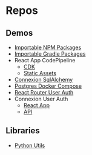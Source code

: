# Repos

## Demos

- [Importable NPM Packages](https://github.com/rinkaaan/ImportableNpmPackagesDemo)
- [Importable Gradle Packages](https://github.com/rinkaaan/ImportableGradlePackagesDemo)
- React App CodePipeline
  - [CDK](https://github.com/rinkaaan/ReactAppCodePipelineDemoCDK)
  - [Static Assets](https://github.com/rinkaaan/ReactAppCodePipelineDemoStaticAssets)
- [Connexion SqlAlchemy](https://github.com/rinkaaan/ConnexionSqlAlchemyDemo)
- [Postgres Docker Compose](https://github.com/rinkaaan/PostgresDockerComposeDemo)
- [React Router User Auth](https://github.com/rinkaaan/ReactRouterUserAuthDemo)
- Connexion User Auth
  - [React App](https://github.com/rinkaaan/ConnexionUserAuthDemoReactApp)
  - [API](https://github.com/rinkaaan/ConnexionUserAuthDemoApi)

## Libraries

- [Python Utils](https://github.com/rinkaaan/PythonUtils)
